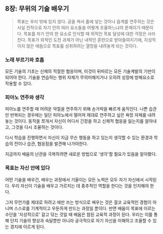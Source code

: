 ## 8장: 무위의 기술 배우기

> 목표는 우리 밖에 있지 않다. 공을 쳐서 홀에 넣는 것이나 음계를 연주하는 것은 사실 전적으로 자기 안의 여러 요소들을 어떻게 조율하느냐의 문제이기 때문이다. 목표를 자기 안의 한 요소로 인식할 때 외적인 목표 달성에 대한 걱정은 사라진다. 목표가 외적인 도전 과제가 아닌 내적인 훈련으로 받아들여지기에, 지성적이지 않은 애씀으로 목표를 성취하려는 열망을 내려놓게 되는 것이다.

### 노래 부르기와 호흡

모든 기술의 기초는 신체의 적절한 협응이며, 이것이 뒤따르는 모든 기술계발의 기반이 되어야 한다. 기술을 연습하는 행위 자체가 무의미해지거나 오히려 성장에 방해요소로 작용할 수 있다.

### 피아노 연주와 생각

피아노를 연주할 때 어려운 악절을 연주하기 위해 손가락을 빠르게 움직인다. 나쁜 습관만 반복되는 경우에는 일단 피아노에서 떨어져 제대로 연주하고 싶은 욕망 자체를 내려 놓는 것이다. 동작을 쪼개서 자신이 어디서 긴장을 하고 신체적 협응을 잃는지를 알아내고, 그것을 다시 조율하는 것이다.

다시 학습을 진행하면서 자신이 지금 무슨 행동을 하고 있는지 생각할 수 있는 환경과 학습의 전이나 습관, 협응점을 발견해 나가야한다.

지금까지 배움의 난관을 극복하려면 새로운 방법으로 '생각'할 필요가 있음을 알아봤다.

### 목표는 자신 안에 있다

어떤 기술을 배우건, 배우는 과정에서 기울이는 모든 노력은 모두 자기 자신에서 시작된다. 우리 자신이 기술을 배우고 가르치는 데 중추적인 역할을 한다는 것을 인지해야 한다.

그저 무언가를 제대로 하려고 애만 쓰는 방식으로 배우는 것은 결코 교육적인 경험이 아니며 스스로를 기계적이고 우둔하게 만드는 과정일 뿐이다. 반면 배움이 목표에 이르는 수단을 '지성적으로' 갈고 닦는 것일 때 배움은 참된 교육적 과정이 된다. 우리는 이를 통해 단지 기술의 향상과 숙달뿐만 아니라 궁극적으로 자기 자신을 이해하고 조율할 수 있는 경지에 이르게 된다.
